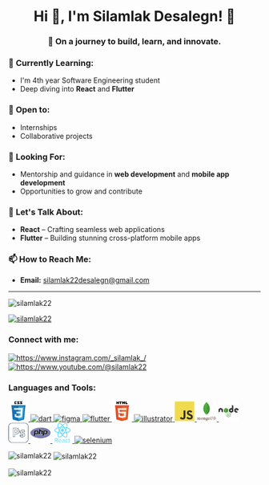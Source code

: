 <h1 align="center">Hi 👋, I'm Silamlak Desalegn! 👋</h1>
<h3 align="center">🚀 On a journey to build, learn, and innovate.</h3>


### 🌱 **Currently Learning:**  
- I'm 4th year Software Engineering student 
- Deep diving into **React** and **Flutter**  

### 👯 **Open to:**  
- Internships  
- Collaborative projects  

### 🤝 **Looking For:**  
- Mentorship and guidance in **web development** and **mobile app development**  
- Opportunities to grow and contribute  

### 💬 **Let's Talk About:**  
- **React** – Crafting seamless web applications  
- **Flutter** – Building stunning cross-platform mobile apps  

### 📫 **How to Reach Me:**  
- **Email:** [silamlak22desalegn@gmail.com](mailto:silamlak22desalegn@gmail.com)  


---


<p align="left"> <img src="https://komarev.com/ghpvc/?username=silamlak22&label=Profile%20views&color=0e75b6&style=flat" alt="silamlak22" /> </p>

<p align="left"> <a href="https://github.com/ryo-ma/github-profile-trophy"><img src="https://github-profile-trophy.vercel.app/?username=silamlak22" alt="silamlak22" /></a> </p>

<h3 align="left">Connect with me:</h3>
<p align="left">
<a href="https://instagram.com/https://www.instagram.com/_silamlak_/" target="blank"><img align="center" src="https://raw.githubusercontent.com/rahuldkjain/github-profile-readme-generator/master/src/images/icons/Social/instagram.svg" alt="https://www.instagram.com/_silamlak_/" height="30" width="40" /></a>
<a href="https://www.youtube.com/c/https://www.youtube.com/@silamlak22" target="blank"><img align="center" src="https://raw.githubusercontent.com/rahuldkjain/github-profile-readme-generator/master/src/images/icons/Social/youtube.svg" alt="https://www.youtube.com/@silamlak22" height="30" width="40" /></a>
</p>

<h3 align="left">Languages and Tools:</h3>
<p align="left"> <a href="https://www.w3schools.com/css/" target="_blank" rel="noreferrer"> <img src="https://raw.githubusercontent.com/devicons/devicon/master/icons/css3/css3-original-wordmark.svg" alt="css3" width="40" height="40"/> </a> <a href="https://dart.dev" target="_blank" rel="noreferrer"> <img src="https://www.vectorlogo.zone/logos/dartlang/dartlang-icon.svg" alt="dart" width="40" height="40"/> </a> <a href="https://www.figma.com/" target="_blank" rel="noreferrer"> <img src="https://www.vectorlogo.zone/logos/figma/figma-icon.svg" alt="figma" width="40" height="40"/> </a> <a href="https://flutter.dev" target="_blank" rel="noreferrer"> <img src="https://www.vectorlogo.zone/logos/flutterio/flutterio-icon.svg" alt="flutter" width="40" height="40"/> </a> <a href="https://www.w3.org/html/" target="_blank" rel="noreferrer"> <img src="https://raw.githubusercontent.com/devicons/devicon/master/icons/html5/html5-original-wordmark.svg" alt="html5" width="40" height="40"/> </a> <a href="https://www.adobe.com/in/products/illustrator.html" target="_blank" rel="noreferrer"> <img src="https://www.vectorlogo.zone/logos/adobe_illustrator/adobe_illustrator-icon.svg" alt="illustrator" width="40" height="40"/> </a> <a href="https://developer.mozilla.org/en-US/docs/Web/JavaScript" target="_blank" rel="noreferrer"> <img src="https://raw.githubusercontent.com/devicons/devicon/master/icons/javascript/javascript-original.svg" alt="javascript" width="40" height="40"/> </a> <a href="https://www.mongodb.com/" target="_blank" rel="noreferrer"> <img src="https://raw.githubusercontent.com/devicons/devicon/master/icons/mongodb/mongodb-original-wordmark.svg" alt="mongodb" width="40" height="40"/> </a> <a href="https://nodejs.org" target="_blank" rel="noreferrer"> <img src="https://raw.githubusercontent.com/devicons/devicon/master/icons/nodejs/nodejs-original-wordmark.svg" alt="nodejs" width="40" height="40"/> </a> <a href="https://www.photoshop.com/en" target="_blank" rel="noreferrer"> <img src="https://raw.githubusercontent.com/devicons/devicon/master/icons/photoshop/photoshop-line.svg" alt="photoshop" width="40" height="40"/> </a> <a href="https://www.php.net" target="_blank" rel="noreferrer"> <img src="https://raw.githubusercontent.com/devicons/devicon/master/icons/php/php-original.svg" alt="php" width="40" height="40"/> </a> <a href="https://reactjs.org/" target="_blank" rel="noreferrer"> <img src="https://raw.githubusercontent.com/devicons/devicon/master/icons/react/react-original-wordmark.svg" alt="react" width="40" height="40"/> </a> <a href="https://www.selenium.dev" target="_blank" rel="noreferrer"> <img src="https://raw.githubusercontent.com/detain/svg-logos/780f25886640cef088af994181646db2f6b1a3f8/svg/selenium-logo.svg" alt="selenium" width="40" height="40"/> </a> </p>

<p><img align="left" src="https://github-readme-stats.vercel.app/api/top-langs?username=silamlak22&show_icons=true&locale=en&layout=compact" alt="silamlak22" /></p>

<p>&nbsp;<img align="center" src="https://github-readme-stats.vercel.app/api?username=silamlak22&show_icons=true&locale=en" alt="silamlak22" /></p>

<p><img align="center" src="https://github-readme-streak-stats.herokuapp.com/?user=silamlak22&" alt="silamlak22" /></p>
